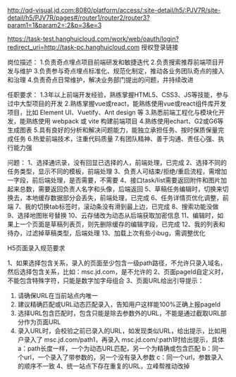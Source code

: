 





http://qd-visual.jd.com:8080/platform/access/:site-detail/h5/:PJV7R/site-detail/h5/PJV7R/pages#/router1/router2/router3?param1=1&param2=:2&p=3&e=3

https://task-test.hanghuicloud.com/work/web/oauth/login?redirect_uri=http://task-pc.hanghuicloud.com 授权登录链接

岗位描述：
1.负责奇点埋点项目前端研发和敏捷迭代
2.负责搜索推荐前端项目开发与维护
3.负责参与奇点埋点标准化、规范化制定，推动各业务团队奇点的接入和治理
4.负责奇点日常维护，解决业务部门提出的问题，并持续改进

任职要求：
1.3年以上前端开发经验，熟练掌握HTML5、CSS3、JS等技能，参与过中大型项目的开发
2.熟练掌握vue或react，能熟练使用vue或react组件库开发项目，比如 Element UI、Vuetify、Ant design 等
3.熟悉前端工程化与模块化开发，能熟练使用 webpack 或 vite 构建前端项目
4.熟练使用echart、G2或G6等生成图表
5.具有良好的分析和解决问题能力，能独立承担任务、按时保质保量完成任务
6.热爱前端技术，注重代码质量
7.有团队精神、善于沟通、责任心强、执行能力强


问题：
1、选择通讯录，没有回显已选择的人，前端处理，已完成
2、选择不同的任务类型，显示不同的模板，前端处理
3、负责人可结束/拒绝/重启流程，需增加一字段，前后端处理，是否需要，不需要
4、接口task/list需要返回附件和图片加起来总数，需要返回负责人名字和头像，后端返回
5、草稿任务编辑时，切换来切换去，本地缓存数据部分会丢失，前端处理，已完成
6、任务详情页优化调整，前端
7、我的切换tab标签时，滚动条没有滑到最上边，已完成
8、搜索功能没做
9、选择地图账号替换
10、云存储改为动态从后端获取加密信息
11、编辑时，如果上一个页面是草稿列表页，则先删除缓存的编辑字段，已完成
12、我的列表和待办，过滤掉草稿类型，后端处理
13、加载上次有些小bug，需调整优化


H5页面录入规范要求

1、如果选择包含关系，录入的页面至少包含一级path路径，不允许只录入域名，然后选择包含关系，比如：msc.jd.com，是不允许的
2、页面pageId自定义时，不能包含特殊字符，只能是数字加字母组合
3、页面URL给出引导提示：
   1. 请确保URL在当前站点内唯一
   2. 建议精确匹配或URL动态匹配录入，告知用户这样能100%正确上报pageId
   3. 选择URL包含匹配时，包含只能是除去参数外的URL，不能是通过截取URL部分作为页面URL
   4. 录入URL时，会校验之前已录入的URL，如发现类似URL，给出提示，比如用户录入了 msc.jd.com/path1，再录入 msc.jd.com/:path1时给出提示，具体
      a：path长度一样，一个为动态URL匹配，另一个为精确或包含匹配
      b：同一个url，一个录入了带参数的，另一个没有录入参数
      c：同一个url，参数录入的顺序不一致
4、统一站点下存在重复的URL，立峰帮推动改掉
